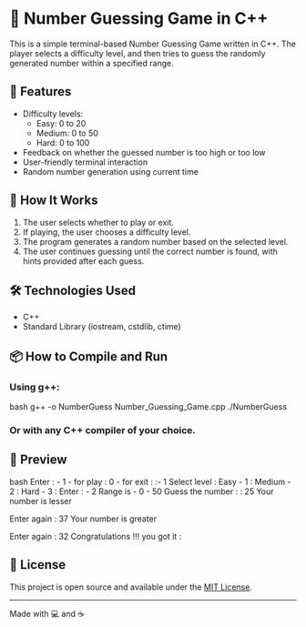 # 🎲 Number Guessing Game in C++

This is a simple terminal-based Number Guessing Game written in C++. The player selects a difficulty level, and then tries to guess the randomly generated number within a specified range.

## 🚀 Features

- Difficulty levels:
  - Easy: 0 to 20
  - Medium: 0 to 50
  - Hard: 0 to 100
- Feedback on whether the guessed number is too high or too low
- User-friendly terminal interaction
- Random number generation using current time

## 🧠 How It Works

1. The user selects whether to play or exit.
2. If playing, the user chooses a difficulty level.
3. The program generates a random number based on the selected level.
4. The user continues guessing until the correct number is found, with hints provided after each guess.

## 🛠 Technologies Used

- C++
- Standard Library (iostream, cstdlib, ctime)

## 📦 How to Compile and Run

### Using g++:

bash
g++ -o NumberGuess Number_Guessing_Game.cpp
./NumberGuess


### Or with any C++ compiler of your choice.

## 📸 Preview

bash
Enter : - 
 1 - for play : 
 0 - for exit : 
 :- 1
Select level : 
  Easy - 1 : 
  Medium - 2 : 
  Hard - 3 : 
Enter : - 2
Range is - 0 - 50 
Guess the number  :  : 25
Your number is lesser

Enter again : 37
Your number is greater

Enter again : 32
Congratulations !!! you got it :


## 📃 License

This project is open source and available under the [MIT License](LICENSE).

---

Made with 💻 and ☕
